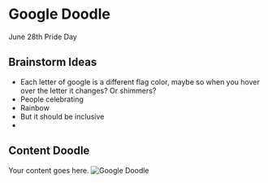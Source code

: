 # Google Doodle

June 28th Pride Day

## Brainstorm Ideas

* Each letter of google is a different flag color, maybe so when you hover over the letter it changes? Or shimmers?
* People celebrating
* Rainbow
* But it should be inclusive
* 


## Content Doodle

Your content goes here. 
![Google Doodle](https://www.google.com/logos/2012/d4g_poland12-hp.jpg)
